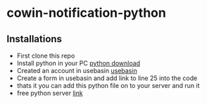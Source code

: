 # cowin-notification-python
## Installations

-   First clone this repo
-   Install python in your PC [python download](https://www.python.org/downloads/)
-   Created an account in usebasin [usebasin](https://usebasin.com/)
-   Create a form in usebasin and add link to line 25 into the code
-   thats it you can add this python file on to your server and run it
-   free python server [link](https://www.pythonanywhere.com/)
